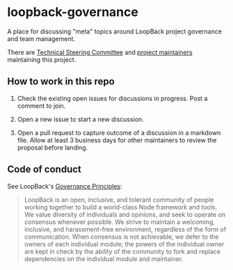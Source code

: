 # loopback-governance

A place for discussing "meta" topics around LoopBack project governance and team
management.

There are [Technical Steering Committee](https://github.com/loopbackio/loopback-next#technical-steering-committee) and [project maintainers](https://github.com/loopbackio/loopback-next#other-project-maintainers) maintaining this project.

## How to work in this repo

1. Check the existing open issues for discussions in progress.
   Post a comment to join.

2. Open a new issue to start a new discussion.

3. Open a pull request to capture outcome of a discussion in a markdown file.
   Allow at least 3 business days for other maintainers to review the proposal
   before landing.

## Code of conduct

See LoopBack's [Governance
Principles](https://loopback.io/doc/en/contrib/Governance.html#principles):

> LoopBack is an open, inclusive, and tolerant community of people working
> together to build a world-class Node framework and tools. We value diversity
> of individuals and opinions, and seek to operate on consensus whenever
> possible. We strive to maintain a welcoming, inclusive, and harassment-free
> environment, regardless of the form of communication. When consensus is not
> achievable, we defer to the owners of each individual module; the powers of
> the individual owner are kept in check by the ability of the community to
> fork and replace dependencies on the individual module and maintainer.
